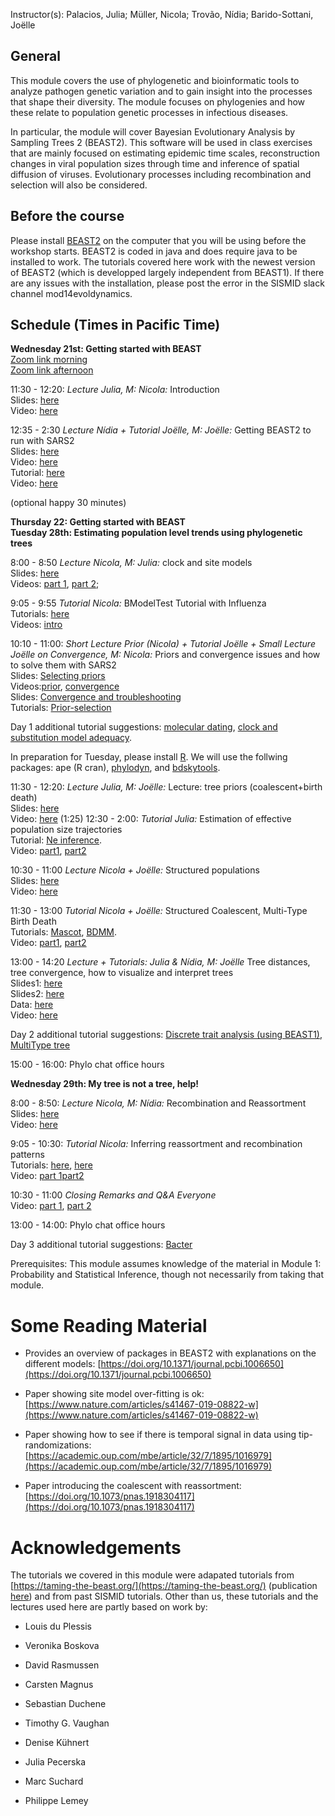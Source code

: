 


<p>  </p>

<p>  </p>

Instructor(s):
Palacios, Julia; Müller, Nicola; Trovão, Nídia; Barido-Sottani, Joëlle

## General

This module covers the use of phylogenetic and bioinformatic tools to analyze pathogen genetic variation and to gain insight into the processes that shape their diversity. The module focuses on phylogenies and how these relate to population genetic processes in infectious diseases.

In particular, the module will cover Bayesian Evolutionary Analysis by Sampling Trees 2 (BEAST2). This software will be used in class exercises that are mainly focused on estimating epidemic time scales, reconstruction changes in viral population sizes through time and inference of spatial diffusion of viruses. Evolutionary processes including recombination and selection will also be considered.

## Before the course

Please install [BEAST2](https://www.beast2.org/) on the computer that you will be using before the workshop starts.
BEAST2 is coded in java and does require java to be installed to work.
The tutorials covered here work with the newest version of BEAST2 (which is developped largely independent from BEAST1).
If there are any issues with the installation, please post the error in the SISMID slack channel mod14evoldynamics.

## Schedule (Times in Pacific Time)

**Wednesday 21st: Getting started with BEAST** <br />
[Zoom link morning](https://us02web.zoom.us/j/8680049603?pwd=a2t2bk5hZk96LzRKNG9OUUtwcktkUT09) <br />
[Zoom link afternoon](https://us02web.zoom.us/j/8680049603?pwd=a2t2bk5hZk96LzRKNG9OUUtwcktkUT09) <br />

11:30 - 12:20: *Lecture Julia, M: Nicola:* Introduction <br />
                Slides: [here](https://github.com/JuliaPalacios/SISMID_EvolutionaryDynamics/raw/master/Lectures/2020-07-27_Introduction.pdf)<br />
                Video: [here](https://drive.google.com/drive/folders/1sPierJjRgTxGnXS0axvtn3jgcnPYTegm?usp=sharing)

12:35 - 2:30  *Lecture Nídia + Tutorial Joëlle, M: Joëlle:*  Getting BEAST2 to run with SARS2 <br />
                Slides: [here](https://github.com/JuliaPalacios/SISMID_EvolutionaryDynamics/raw/master/Lectures/2020-07-27_IntroductionToBEAST2_NT.pdf) <br />
                Video: [here](https://us02web.zoom.us/rec/share/3MhOLarP2k1LAc_3zkbxfKQGHYTPeaa813BI_KAKy0-iPcnZxF1SydpoeA5qVf5W?startTime=1595867126000)<br />
                Tutorial: [here](https://github.com/JuliaPalacios/SISMID_EvolutionaryDynamics/blob/master/Tutorials/Introduction-to-BEAST2.zip?raw=true)<br />
                Video: [here](https://us02web.zoom.us/rec/share/3MhOLarP2k1LAc_3zkbxfKQGHYTPeaa813BI_KAKy0-iPcnZxF1SydpoeA5qVf5W?startTime=1595869526000)

(optional happy 30 minutes)

**Thursday 22: Getting started with BEAST** <br />
**Tuesday 28th: Estimating population level trends using phylogenetic trees**


8:00 - 8:50 *Lecture Nicola, M: Julia:* clock and site models <br />
                Slides: [here](https://github.com/JuliaPalacios/SISMID_EvolutionaryDynamics/blob/master/Lectures/2020-07-27_evol_nfm.pptx?raw=true)<br />
                Videos: [part 1](https://us02web.zoom.us/rec/share/6fNOE7TK_HpJZbfI2kfUXKEKT7Sieaa80SAervcMnxkLEindKtrlBhxuMSH-aMM7?startTime=1595874718000), [part 2](https://us02web.zoom.us/rec/share/6fNOE7TK_HpJZbfI2kfUXKEKT7Sieaa80SAervcMnxkLEindKtrlBhxuMSH-aMM7?startTime=1595876155000);

9:05 - 9:55 *Tutorial Nicola:* BModelTest Tutorial with Influenza <br />
                Tutorials: [here](https://github.com/JuliaPalacios/SISMID_EvolutionaryDynamics/blob/master/Tutorials/2020-07-27_BModelTest.zip?raw=true)<br />
                Videos: [intro](https://us02web.zoom.us/rec/share/6fNOE7TK_HpJZbfI2kfUXKEKT7Sieaa80SAervcMnxkLEindKtrlBhxuMSH-aMM7?startTime=1595878559000)

10:10 - 11:00: *Short Lecture Prior (Nicola) + Tutorial Joëlle + Small Lecture Joëlle on Convergence, M: Nicola:* Priors and convergence issues and how to solve them with SARS2 <br />
                Slides: [Selecting priors](https://github.com/JuliaPalacios/SISMID_EvolutionaryDynamics/blob/master/Lectures/2020-07-27_priors_nfm.pptx?raw=true) <br />
                Videos:[prior](https://us02web.zoom.us/rec/share/6fNOE7TK_HpJZbfI2kfUXKEKT7Sieaa80SAervcMnxkLEindKtrlBhxuMSH-aMM7?startTime=1595881927000), [convergence](https://us02web.zoom.us/rec/share/6fNOE7TK_HpJZbfI2kfUXKEKT7Sieaa80SAervcMnxkLEindKtrlBhxuMSH-aMM7?startTime=1595884007000)<br />
                Slides: [Convergence and troubleshooting](https://github.com/JuliaPalacios/SISMID_EvolutionaryDynamics/blob/master/Lectures/2020-07-27_troubleshooting.pptx?raw=true) <br />
                Tutorials: [Prior-selection](https://github.com/JuliaPalacios/SISMID_EvolutionaryDynamics/blob/master/Tutorials/Prior-selection.zip?raw=true)



Day 1 additional tutorial suggestions: [molecular dating](https://taming-the-beast.org/tutorials/Molecular-Dating-Tutorial/), [clock and substitution model adequacy](https://taming-the-beast.org/tutorials/adequacy_tutorial/).

In preparation for Tuesday, please install [R](https://www.r-project.org). We will use the follwing packages: ape (R cran), [phylodyn](https://github.com/mdkarcher/phylodyn), and [bdskytools](https://github.com/laduplessis/bdskytools).



11:30 - 12:20: *Lecture Julia, M: Joëlle:* Lecture: tree priors (coalescent+birth death) <br />
                Slides: [here](https://github.com/JuliaPalacios/SISMID_EvolutionaryDynamics/raw/master/Lectures/2020-07-28_tree_priors.pdf)<br />
                Video: [here](https://us02web.zoom.us/rec/share/yZZuFL_TqGJLbLeV80f8U4AiEdXceaa81nAZ-vIFxB7mQlmh7D0pcEYoUNhkbbcU?startTime=1595948600000)
(1:25)
12:30 - 2:00: *Tutorial Julia:* Estimation of effective population size trajectories <br />
                Tutorial: [Ne inference](https://github.com/JuliaPalacios/SISMID_EvolutionaryDynamics/raw/master/Tutorials/Ne_inference.zip?raw=true).<br />
                Video: [part1](https://us02web.zoom.us/rec/share/yZZuFL_TqGJLbLeV80f8U4AiEdXceaa81nAZ-vIFxB7mQlmh7D0pcEYoUNhkbbcU?startTime=1595952444000), [part2](https://us02web.zoom.us/rec/share/yZZuFL_TqGJLbLeV80f8U4AiEdXceaa81nAZ-vIFxB7mQlmh7D0pcEYoUNhkbbcU?startTime=1595956916000)

10:30 - 11:00 *Lecture Nicola + Joëlle:* Structured populations <br />
                Slides: [here](https://github.com/JuliaPalacios/SISMID_EvolutionaryDynamics/blob/master/Lectures/2020-07-28_structured_nfm.pptx?raw=true)<br />
                Video: [here](https://us02web.zoom.us/rec/share/yZZuFL_TqGJLbLeV80f8U4AiEdXceaa81nAZ-vIFxB7mQlmh7D0pcEYoUNhkbbcU?startTime=1595958078000)

11:30 - 13:00 *Tutorial Nicola + Joëlle:* Structured Coalescent, Multi-Type Birth Death <br />
                Tutorials: [Mascot](https://github.com/JuliaPalacios/SISMID_EvolutionaryDynamics/blob/master/Tutorials/2020-07-28_Mascot.zip?raw=true), [BDMM](https://github.com/JuliaPalacios/SISMID_EvolutionaryDynamics/blob/master/Tutorials/Structured-birth-death-model.zip?raw=true).<br />
                Video: [part1](https://us02web.zoom.us/rec/share/wdRkcJLB0khLYYnqwmfzCo8fAb7lT6a8h3UX-foInUwRhAMhRhyPV1tskmMNqdjH?startTime=1595961254000), [part2](https://us02web.zoom.us/rec/share/wdRkcJLB0khLYYnqwmfzCo8fAb7lT6a8h3UX-foInUwRhAMhRhyPV1tskmMNqdjH?startTime=1595965024000)

13:00 - 14:20 *Lecture + Tutorials: Julia & Nídia, M: Joëlle* Tree distances, tree convergence, how to visualize and interpret trees  <br />
                Slides1: [here](https://github.com/JuliaPalacios/SISMID_EvolutionaryDynamics/raw/master/Lectures/2020-07-28_SummaryTrees.pdf)<br />
                Slides2: [here](https://github.com/JuliaPalacios/SISMID_EvolutionaryDynamics/raw/master/Lectures/2020-07-28_FigTreeTutorial_NT.pdf)<br />
                Data: [here](https://juliapalacios.github.io/SISMID_EvolutionaryDynamics/Datasets/h3n2-bdmm.h3n2_2deme.MCC_2005.668.tre)<br />
                Video: [here](https://us02web.zoom.us/rec/share/wdRkcJLB0khLYYnqwmfzCo8fAb7lT6a8h3UX-foInUwRhAMhRhyPV1tskmMNqdjH?startTime=1595966622000)
                
                
Day 2 additional tutorial suggestions: [Discrete trait analysis (using BEAST1)](http://beast.community/workshop_discrete_diffusion), [MultiType tree](https://taming-the-beast.org/tutorials/Structured-coalescent/)


15:00 - 16:00: Phylo chat office hours

**Wednesday 29th: My tree is not a tree, help!**

8:00 - 8:50: *Lecture Nicola, M: Nídia:* Recombination and Reassortment <br />
                Slides: [here](https://github.com/JuliaPalacios/SISMID_EvolutionaryDynamics/blob/master/Lectures/2020-07-29_network_nfm.pptx?raw=true)<br />
                Video: [here]()

9:05 - 10:30: *Tutorial Nicola:* Inferring reassortment and recombination patterns <br />
                Tutorials: [here](https://github.com/JuliaPalacios/SISMID_EvolutionaryDynamics/blob/master/Tutorials/2020-07-29_Reassortment.zip?raw=true), [here](https://github.com/nicfel/Recombination-tutorial)<br />
                Video: [part 1]()[part2]()

10:30 - 11:00 *Closing Remarks and Q&A Everyone*<br />
                Video: [part 1](https://us02web.zoom.us/rec/share/4MV0Pr_16GpJG9LH5ALZSpZ6PtjpX6a81ikY-vIOmUjnLwmyzB4fk9K3n4FpTYba?startTime=1596044028000), [part 2](https://us02web.zoom.us/rec/share/4MV0Pr_16GpJG9LH5ALZSpZ6PtjpX6a81ikY-vIOmUjnLwmyzB4fk9K3n4FpTYba?startTime=1596044374000)


13:00 - 14:00: Phylo chat office hours

Day 3 additional tutorial suggestions: [Bacter](https://taming-the-beast.org/tutorials/Bacter-Tutorial/)


Prerequisites: This module assumes knowledge of the material in Module 1: Probability and Statistical Inference, though not necessarily from taking that module.

# Some Reading Material

- Provides an overview of packages in BEAST2 with explanations on the different models: [https://doi.org/10.1371/journal.pcbi.1006650](https://doi.org/10.1371/journal.pcbi.1006650)

- Paper showing site model over-fitting is ok: [https://www.nature.com/articles/s41467-019-08822-w](https://www.nature.com/articles/s41467-019-08822-w)

- Paper showing how to see if there is temporal signal in data using tip-randomizations: [https://academic.oup.com/mbe/article/32/7/1895/1016979](https://academic.oup.com/mbe/article/32/7/1895/1016979)

- Paper introducing the coalescent with reassortment: [https://doi.org/10.1073/pnas.1918304117](https://doi.org/10.1073/pnas.1918304117)

# Acknowledgements

The tutorials we covered in this module were adapated tutorials from [https://taming-the-beast.org/](https://taming-the-beast.org/) (publication [here](https://academic.oup.com/sysbio/article/67/1/170/3897660)) and from past SISMID tutorials. 
Other than us, these tutorials and the lectures used here are partly based on work by:

- Louis du Plessis 

- Veronika Boskova

- David Rasmussen

- Carsten Magnus

- Sebastian Duchene

- Timothy G. Vaughan

- Denise Kühnert

- Julia Pecerska

- Marc Suchard

- Philippe Lemey
